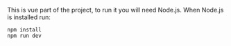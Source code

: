 This is vue part of the project, to run it you will need
Node.js. When Node.js is installed run:

```
npm install
npm run dev
```